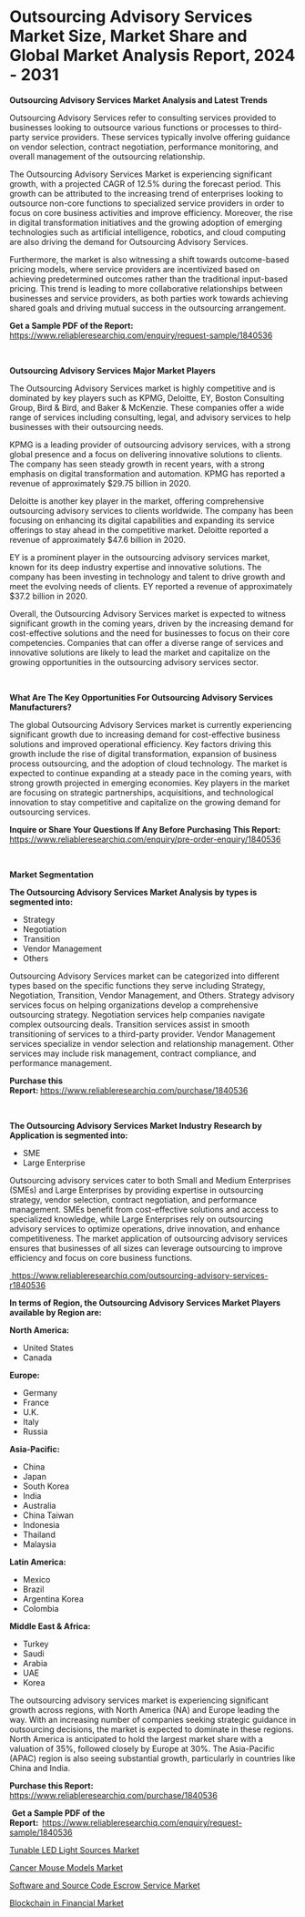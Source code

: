 <p><h1>Outsourcing Advisory Services Market Size, Market Share and Global Market Analysis Report, 2024 - 2031</h1></p><p><strong>Outsourcing Advisory Services Market Analysis and Latest Trends</strong></p>
<p><p>Outsourcing Advisory Services refer to consulting services provided to businesses looking to outsource various functions or processes to third-party service providers. These services typically involve offering guidance on vendor selection, contract negotiation, performance monitoring, and overall management of the outsourcing relationship.</p><p>The Outsourcing Advisory Services Market is experiencing significant growth, with a projected CAGR of 12.5% during the forecast period. This growth can be attributed to the increasing trend of enterprises looking to outsource non-core functions to specialized service providers in order to focus on core business activities and improve efficiency. Moreover, the rise in digital transformation initiatives and the growing adoption of emerging technologies such as artificial intelligence, robotics, and cloud computing are also driving the demand for Outsourcing Advisory Services.</p><p>Furthermore, the market is also witnessing a shift towards outcome-based pricing models, where service providers are incentivized based on achieving predetermined outcomes rather than the traditional input-based pricing. This trend is leading to more collaborative relationships between businesses and service providers, as both parties work towards achieving shared goals and driving mutual success in the outsourcing arrangement.</p></p>
<p><strong>Get a Sample PDF of the Report:&nbsp;</strong> <a href="https://www.reliableresearchiq.com/enquiry/request-sample/1840536">https://www.reliableresearchiq.com/enquiry/request-sample/1840536</a></p>
<p>&nbsp;</p>
<p><strong>Outsourcing Advisory Services Major Market Players</strong></p>
<p><p>The Outsourcing Advisory Services market is highly competitive and is dominated by key players such as KPMG, Deloitte, EY, Boston Consulting Group, Bird & Bird, and Baker & McKenzie. These companies offer a wide range of services including consulting, legal, and advisory services to help businesses with their outsourcing needs.</p><p>KPMG is a leading provider of outsourcing advisory services, with a strong global presence and a focus on delivering innovative solutions to clients. The company has seen steady growth in recent years, with a strong emphasis on digital transformation and automation. KPMG has reported a revenue of approximately $29.75 billion in 2020.</p><p>Deloitte is another key player in the market, offering comprehensive outsourcing advisory services to clients worldwide. The company has been focusing on enhancing its digital capabilities and expanding its service offerings to stay ahead in the competitive market. Deloitte reported a revenue of approximately $47.6 billion in 2020.</p><p>EY is a prominent player in the outsourcing advisory services market, known for its deep industry expertise and innovative solutions. The company has been investing in technology and talent to drive growth and meet the evolving needs of clients. EY reported a revenue of approximately $37.2 billion in 2020.</p><p>Overall, the Outsourcing Advisory Services market is expected to witness significant growth in the coming years, driven by the increasing demand for cost-effective solutions and the need for businesses to focus on their core competencies. Companies that can offer a diverse range of services and innovative solutions are likely to lead the market and capitalize on the growing opportunities in the outsourcing advisory services sector.</p></p>
<p>&nbsp;</p>
<p><strong>What Are The Key Opportunities For Outsourcing Advisory Services Manufacturers?</strong></p>
<p><p>The global Outsourcing Advisory Services market is currently experiencing significant growth due to increasing demand for cost-effective business solutions and improved operational efficiency. Key factors driving this growth include the rise of digital transformation, expansion of business process outsourcing, and the adoption of cloud technology. The market is expected to continue expanding at a steady pace in the coming years, with strong growth projected in emerging economies. Key players in the market are focusing on strategic partnerships, acquisitions, and technological innovation to stay competitive and capitalize on the growing demand for outsourcing services.</p></p>
<p><strong>Inquire or Share Your Questions If Any Before Purchasing This Report:</strong> <a href="https://www.reliableresearchiq.com/enquiry/pre-order-enquiry/1840536">https://www.reliableresearchiq.com/enquiry/pre-order-enquiry/1840536</a></p>
<p>&nbsp;</p>
<p><strong>Market Segmentation</strong></p>
<p><strong>The Outsourcing Advisory Services Market Analysis by types is segmented into:</strong></p>
<p><ul><li>Strategy</li><li>Negotiation</li><li>Transition</li><li>Vendor Management</li><li>Others</li></ul></p>
<p><p>Outsourcing Advisory Services market can be categorized into different types based on the specific functions they serve including Strategy, Negotiation, Transition, Vendor Management, and Others. Strategy advisory services focus on helping organizations develop a comprehensive outsourcing strategy. Negotiation services help companies navigate complex outsourcing deals. Transition services assist in smooth transitioning of services to a third-party provider. Vendor Management services specialize in vendor selection and relationship management. Other services may include risk management, contract compliance, and performance management.</p></p>
<p><strong>Purchase this Report:&nbsp;</strong><a href="https://www.reliableresearchiq.com/purchase/1840536">https://www.reliableresearchiq.com/purchase/1840536</a></p>
<p>&nbsp;</p>
<p><strong>The Outsourcing Advisory Services Market Industry Research by Application is segmented into:</strong></p>
<p><ul><li>SME</li><li>Large Enterprise</li></ul></p>
<p><p>Outsourcing advisory services cater to both Small and Medium Enterprises (SMEs) and Large Enterprises by providing expertise in outsourcing strategy, vendor selection, contract negotiation, and performance management. SMEs benefit from cost-effective solutions and access to specialized knowledge, while Large Enterprises rely on outsourcing advisory services to optimize operations, drive innovation, and enhance competitiveness. The market application of outsourcing advisory services ensures that businesses of all sizes can leverage outsourcing to improve efficiency and focus on core business functions.</p></p>
<p><a href="https://www.reliableresearchiq.com/outsourcing-advisory-services-r1840536">&nbsp;https://www.reliableresearchiq.com/outsourcing-advisory-services-r1840536</a></p>
<p><strong>In terms of Region, the Outsourcing Advisory Services Market Players available by Region are:</strong></p>
<p>
    <p> <strong> North America: </strong>
        <ul>
            <li>United States</li>
            <li>Canada</li>
        </ul>
        </p> 
    <p> <strong> Europe: </strong>
        <ul>
            <li>Germany</li>
            <li>France</li>
            <li>U.K.</li>
            <li>Italy</li>
            <li>Russia</li>
        </ul>
        </p> 
    <p> <strong> Asia-Pacific: </strong>
        <ul>
            <li>China</li>
            <li>Japan</li>
            <li>South Korea</li>
            <li>India</li>
            <li>Australia</li>
            <li>China Taiwan</li>
            <li>Indonesia</li>
            <li>Thailand</li>
            <li>Malaysia</li>
        </ul>
        </p> 
    <p> <strong> Latin America: </strong>
        <ul>
            <li>Mexico</li>
            <li>Brazil</li>
            <li>Argentina Korea</li>
            <li>Colombia</li>
        </ul>
        </p> 
    <p> <strong> Middle East & Africa: </strong>
        <ul>
            <li>Turkey</li>
            <li>Saudi</li>
            <li>Arabia</li>
            <li>UAE</li>
            <li>Korea</li>
        </ul>
    </p>
    </p>
<p><p>The outsourcing advisory services market is experiencing significant growth across regions, with North America (NA) and Europe leading the way. With an increasing number of companies seeking strategic guidance in outsourcing decisions, the market is expected to dominate in these regions. North America is anticipated to hold the largest market share with a valuation of 35%, followed closely by Europe at 30%. The Asia-Pacific (APAC) region is also seeing substantial growth, particularly in countries like China and India.</p></p>
<p><strong>Purchase this Report: </strong><a href="https://www.reliableresearchiq.com/purchase/1840536">https://www.reliableresearchiq.com/purchase/1840536</a></p>
<p>&nbsp;<strong>Get a Sample PDF of the Report:&nbsp;&nbsp;</strong><a href="https://www.reliableresearchiq.com/enquiry/request-sample/1840536">https://www.reliableresearchiq.com/enquiry/request-sample/1840536</a></p>
<p><strong></strong></p>
<p><p><a href="https://www.linkedin.com/pulse/tunable-led-light-sources-industry-analysis-report-its-market-tpolc">Tunable LED Light Sources Market</a></p><p><a href="https://github.com/kishanagarner91/Market-Research-Report-List-1/blob/main/cancer-mouse-models-market.md">Cancer Mouse Models Market</a></p><p><a href="https://www.linkedin.com/pulse/software-source-code-escrow-service-market-trends-analysis-opportunities-eo5dc">Software and Source Code Escrow Service Market</a></p><p><a href="https://github.com/hrhzhypq19/Market-Research-Report-List-1/blob/main/blockchain-in-financial-market.md">Blockchain in Financial Market</a></p></p>